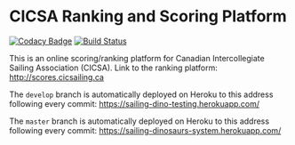 # CICSA Ranking and Scoring Platform

[![Codacy Badge](https://api.codacy.com/project/badge/Grade/4e95f1b905ea4af19cfe1e884a6fc6da)](https://www.codacy.com/app/jeffreykam0415/CICSA-Ranking-Platform?utm_source=github.com&amp;utm_medium=referral&amp;utm_content=lazypanda10117/CICSA-Ranking-Platform&amp;utm_campaign=Badge_Grade)
[![Build Status](https://travis-ci.org/lazypanda10117/CICSA-Ranking-Platform.svg?branch=master)](https://travis-ci.org/lazypanda10117/CICSA-Ranking-Platform)


This is an online scoring/ranking platform for Canadian Intercollegiate Sailing Association (CICSA). Link to the ranking platform: http://scores.cicsailing.ca


The ```develop``` branch is automatically deployed on Heroku to this address following every commit: https://sailing-dino-testing.herokuapp.com/

The ```master``` branch is automatically deployed on Heroku to this address following every commit: https://sailing-dinosaurs-system.herokuapp.com/
